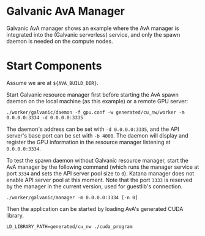 Galvanic AvA Manager
===================

Galvanic AvA manager shows an example where the AvA manager is integrated into
the (Galvanic serverless) service, and only the spawn daemon is needed on the
compute nodes.

Start Components
================

Assume we are at `${AVA_BUILD_DIR}`.

Start Galvanic resource manager first before starting the AvA spawn daemon
on the local machine (as this example) or a remote GPU server:

```Shell
./worker/galvanic/daemon -f gpu.conf -w generated/cu_nw/worker -m 0.0.0.0:3334 -d 0.0.0.0:3335
```

The daemon's address can be set with `-d 0.0.0.0:3335`, and the API server's base port can be set
with `-b 4000`.
The daemon will display and register the GPU information in the resource manager
listening at `0.0.0.0:3334`.

To test the spawn daemon without Galvanic resource manager, start the AvA manager by the
following command (which runs the manager service at port `3334` and sets the API server
pool size to `0`).
Katana manager does not enable API server pool at this moment.
Note that the port `3333` is reserved by the manager in the current version, used
for guestlib's connection.

```Shell
./worker/galvanic/manager -m 0.0.0.0:3334 [-n 0]
```

Then the application can be started by loading AvA's generated CUDA library.

```Shell
LD_LIBRARY_PATH=generated/cu_nw ./cuda_program
```
